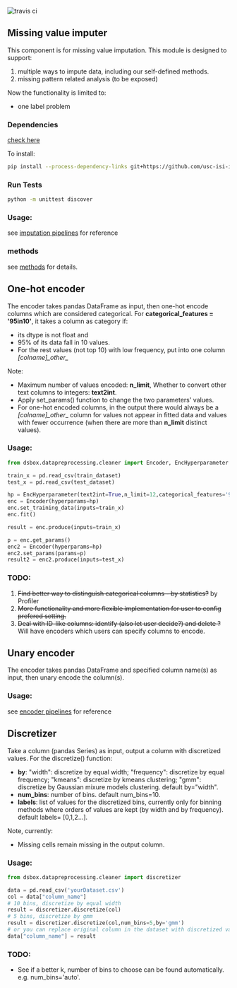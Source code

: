 ![travis ci](https://travis-ci.org/usc-isi-i2/dsbox-cleaning.svg?branch=master)

## Missing value imputer
This component is for missing value imputation. This module is designed to support:

1. multiple ways to impute data, including our self-defined methods.
2. missing pattern related analysis (to be exposed)

Now the functionality is limited to:

* one label problem

### Dependencies
[check here](setup.py)

To install:
```sh
pip install --process-dependency-links git+https://github.com/usc-isi-i2/dsbox-profiling.git@v1.0
```

### Run Tests
```sh
python -m unittest discover
```

### Usage:

see [imputation pipelines](imputer_pipelines) for reference


### methods
see [methods](methods.md) for details.

## One-hot encoder
The encoder takes pandas DataFrame as input, then one-hot encode columns which are considered categorical.
For **categorical_features = '95in10'**, it takes a column as category if:
* its dtype is not float and
* 95% of its data fall in 10 values.
* For the rest values (not top 10) with low frequency, put into one column _[colname]\_other\__

Note:
* Maximum number of values encoded: **n_limit**, Whether to convert other text columns to integers: **text2int**.
* Apply set_params() function to change the two parameters' values.
* For one-hot encoded columns, in the output there would always be a _[colname]\_other__ column for values not appear in fitted data and values with fewer occurrence (when there are more than **n_limit** distinct values).


### Usage:
```python
from dsbox.datapreprocessing.cleaner import Encoder, EncHyperparameter

train_x = pd.read_csv(train_dataset)
test_x = pd.read_csv(test_dataset)

hp = EncHyperparameter(text2int=True,n_limit=12,categorical_features='95in10')
enc = Encoder(hyperparams=hp)
enc.set_training_data(inputs=train_x)
enc.fit()

result = enc.produce(inputs=train_x)

p = enc.get_params()
enc2 = Encoder(hyperparams=hp)
enc2.set_params(params=p)
result2 = enc2.produce(inputs=test_x)
```

### TODO:
1. ~~Find better way to distinguish categorical columns - by statistics?~~ by Profiler
2. ~~More functionality and more flexible implementation for user to config prefered setting.~~
3. ~~Deal with ID-like columns: identify (also let user decide?) and delete ?~~ Will have encoders which users can specify columns to encode.


## Unary encoder
The encoder takes pandas DataFrame and specified column name(s) as input, then unary encode the column(s).

### Usage:


see [encoder pipelines](encoder_pipelines) for reference


## Discretizer
Take a column (pandas Series) as input, output a column with discretized values. For the discretize() function:
* **by**: "width": discretize by equal width; "frequency": discretize by equal frequency; "kmeans": discretize by kmeans clustering; "gmm": discretize by Gaussian mixure models clustering. default by="width".
* **num_bins**: number of bins. default num_bins=10.
* **labels**: list of values for the discretized bins, currently only for binning methods where orders of values are kept (by width and by frequency). default labels= [0,1,2...].


Note, currently:
* Missing cells remain missing in the output column.

### Usage:
```python
from dsbox.datapreprocessing.cleaner import discretizer

data = pd.read_csv('yourDataset.csv')
col = data["column_name"]
# 10 bins, discretize by equal width
result = discretizer.discretize(col)
# 5 bins, discretize by gmm
result = discretizer.discretize(col,num_bins=5,by='gmm')
# or you can replace original column in the dataset with discretized values
data["column_name"] = result

```

### TODO:
- See if a better k, number of bins to choose can be found automatically. e.g. num_bins='auto'.
